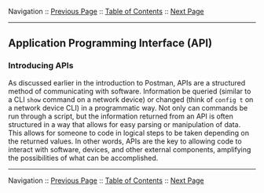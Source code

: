 Navigation :: [Previous Page](LTRDEV-1100-03-Hone.md) :: [Table of Contents](LTRDEV-1100-00-Intro.md#table-of-contents) :: [Next Page](LTRDEV-1100-03a2-API-Ex1.md)


---

## Application Programming Interface (API)

### Introducing APIs

As discussed earlier in the introduction to Postman, APIs are a structured method of communicating with software. 
Information be queried (similar to a CLI `show` command on a network device) or changed (think of `config t` on a 
network device CLI) in a programmatic way. Not only can commands be run through a script, but the information returned 
from an API is often structured in a way that allows for easy parsing or manipulation of data. This allows for someone
to code in logical steps to be taken depending on the returned values. In other words, APIs are the key to allowing
code to interact with software, devices, and other external components, amplifying the possibilities of what can be 
accomplished.

---


Navigation :: [Previous Page](LTRDEV-1100-03-Hone.md) :: [Table of Contents](LTRDEV-1100-00-Intro.md#table-of-contents) :: [Next Page](LTRDEV-1100-03a2-API-Ex1.md)
